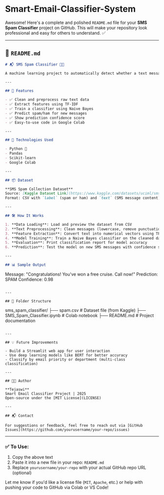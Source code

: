 # Smart-Email-Classifier-System

Awesome! Here's a complete and polished `README.md` file for your **SMS Spam Classifier** project on GitHub. This will make your repository look professional and easy for others to understand. ✅

---

## 📄 `README.md`

```markdown
# 📬 SMS Spam Classifier 🚫📱

A machine learning project to automatically detect whether a text message (SMS) is **spam** or **ham** (not spam). Built using Python and trained in Google Colab using the SMS Spam Collection Dataset.

---

## 🚀 Features

- ✅ Clean and preprocess raw text data
- ✅ Extract features using TF-IDF
- ✅ Train a classifier using Naive Bayes
- ✅ Predict spam/ham for new messages
- ✅ Show prediction confidence score
- ✅ Easy-to-use code in Google Colab

---

## 🧠 Technologies Used

- Python 🐍
- Pandas
- Scikit-learn
- Google Colab

---

## 📦 Dataset

**SMS Spam Collection Dataset**  
Source: [Kaggle Dataset Link](https://www.kaggle.com/datasets/uciml/sms-spam-collection-dataset)  
Format: CSV with `label` (spam or ham) and `text` (SMS message content)

---

## 🛠️ How It Works

1. **Data Loading**: Load and preview the dataset from CSV
2. **Text Preprocessing**: Clean messages (lowercase, remove punctuation, stopwords)
3. **Feature Extraction**: Convert text into numerical vectors using TF-IDF
4. **Model Training**: Train a Naive Bayes classifier on the cleaned data
5. **Evaluation**: Print classification report for model accuracy
6. **Prediction**: Test the model on new SMS messages with confidence score

---

## 📊 Sample Output

```

Message: "Congratulations! You've won a free cruise. Call now!"
Prediction: SPAM
Confidence: 0.98

```

---

## 📁 Folder Structure

```

sms\_spam\_classifier/
├── spam.csv               # Dataset file (from Kaggle)
├── SMS\_Spam\_Classifier.ipynb  # Colab notebook
├── README.md              # Project documentation

```

---

## 💡 Future Improvements

- Build a Streamlit web app for user interaction
- Use deep learning models like BERT for better accuracy
- Classify by email priority or department (multi-class classification)

---

## 🧑‍💻 Author

**Tejaswi**  
Smart Email Classifier Project | 2025  
Open-source under the [MIT License](LICENSE)

---

## 📬 Contact

For suggestions or feedback, feel free to reach out via [GitHub Issues](https://github.com/yourusername/your-repo/issues)

```

---

### ✅ To Use:

1. Copy the above text
2. Paste it into a new file in your repo: `README.md`
3. Replace `yourusername/your-repo` with your actual GitHub repo URL (optional)

Let me know if you'd like a license file (`MIT`, `Apache`, etc.) or help with pushing your code to GitHub via Colab or VS Code!
